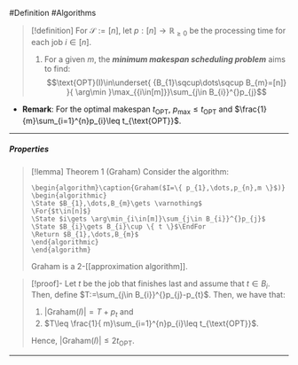 #Definition #Algorithms 
> [!definition]
> For $\mathcal{S}:=[n]$, let $p:[n]\to \mathbb{R}_{\geq 0}$   be the processing time for each job $i\in[n]$. 
> 1. For a given $m$, the ***minimum makespan scheduling problem*** aims to find: $$\text{OPT}(I)\in\underset{ {B_{1}\sqcup\dots\sqcup B_{m}=[n]} }{ \arg\min }\max_{{i\in[m]}}\sum_{j\in B_{i}}^{}p_{j}$$
- **Remark**: For the optimal makespan $t_{\text{OPT}}$, $p_{\max}\leq t_{\text{OPT}}$ and $\frac{1}{m}\sum_{i=1}^{n}p_{i}\leq t_{\text{OPT}}$.
---
##### Properties
> [!lemma] Theorem 1 (Graham)
> Consider the algorithm:
> ```pseudo
> \begin{algorithm}\caption{Graham($I=\{ p_{1},\dots,p_{n},m \}$)}
> \begin{algorithmic} 
> \State $B_{1},\dots,B_{m}\gets \varnothing$
> \For{$t\in[n]$}
> \State $i\gets \arg\min_{i\in[m]}\sum_{j\in B_{i}}^{}p_{j}$
> \State $B_{i}\gets B_{i}\cup \{ t \}$\EndFor
> \Return $B_{1},\dots,B_{m}$
> \end{algorithmic}
> \end{algorithm}
> ```
> $\text{Graham}$ is a 2-[[approximation algorithm]].

> [!proof]-
> Let $t$ be the job that finishes last and assume that $t\in B_{i}$. Then, define $T:=\sum_{j\in B_{i}}^{}p_{j}-p_{t}$. Then, we have that: 
> 1. $\left| \text{Graham}(I) \right|=T+p_{t}$ and
> 2. $T\leq \frac{1}{ m}\sum_{i=1}^{n}p_{i}\leq t_{\text{OPT}}$. 
> 
> Hence, $\left| \text{Graham}(I) \right|\leq 2 t_{\text{OPT}}$.

---